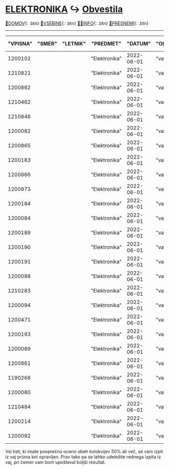 # [ELEKTRONIKA](../index.md) ↪ [Obvestila](./index.md)

[🏡DOMOV](../index.md){: .btn}
[📝VSEBINE](../Vsebine/index.md){: .btn}
[👨‍🎓INFO](../info.md){: .btn}
[💾PRESNEMI](../Presnemi/index.md){: .btn}

---
 
| "VPISNA" | "SMER" | "LETNIK" | "PREDMET"     | "DATUM"    | "OBVEZNOST"  | "TOČKE" | "OCENA [%]" |
|----------|--------|----------|---------------|------------|--------------|---------|-------------|
| 1200102  |        |          | "Elektronika" | 2022-06-01 | "vaje-izpit" |         | 58%         |
| 1210821  |        |          | "Elektronika" | 2022-06-01 | "vaje-izpit" |         | 67%         |
| 1200862  |        |          | "Elektronika" | 2022-06-01 | "vaje-izpit" |         | 38%         |
| 1210462  |        |          | "Elektronika" | 2022-06-01 | "vaje-izpit" |         | 46%         |
| 1210846  |        |          | "Elektronika" | 2022-06-01 | "vaje-izpit" |         | 46%         |
| 1200082  |        |          | "Elektronika" | 2022-06-01 | "vaje-izpit" |         | 50%         |
| 1200865  |        |          | "Elektronika" | 2022-06-01 | "vaje-izpit" |         | 79%         |
| 1200183  |        |          | "Elektronika" | 2022-06-01 | "vaje-izpit" |         | 46%         |
| 1200866  |        |          | "Elektronika" | 2022-06-01 | "vaje-izpit" |         | 71%         |
| 1200873  |        |          | "Elektronika" | 2022-06-01 | "vaje-izpit" |         | 13%         |
| 1200184  |        |          | "Elektronika" | 2022-06-01 | "vaje-izpit" |         | 42%         |
| 1200084  |        |          | "Elektronika" | 2022-06-01 | "vaje-izpit" |         | 21%         |
| 1200189  |        |          | "Elektronika" | 2022-06-01 | "vaje-izpit" |         | 58%         |
| 1200190  |        |          | "Elektronika" | 2022-06-01 | "vaje-izpit" |         | 63%         |
| 1200191  |        |          | "Elektronika" | 2022-06-01 | "vaje-izpit" |         | 50%         |
| 1200088  |        |          | "Elektronika" | 2022-06-01 | "vaje-izpit" |         | 71%         |
| 1210283  |        |          | "Elektronika" | 2022-06-01 | "vaje-izpit" |         | 50%         |
| 1200094  |        |          | "Elektronika" | 2022-06-01 | "vaje-izpit" |         | 71%         |
| 1200471  |        |          | "Elektronika" | 2022-06-01 | "vaje-izpit" |         | 58%         |
| 1200193  |        |          | "Elektronika" | 2022-06-01 | "vaje-izpit" |         | 29%         |
| 1200089  |        |          | "Elektronika" | 2022-06-01 | "vaje-izpit" |         | 58%         |
| 1200861  |        |          | "Elektronika" | 2022-06-01 | "vaje-izpit" |         | 63%         |
| 1190268  |        |          | "Elektronika" | 2022-06-01 | "vaje-izpit" |         | 25%         |
| 1200080  |        |          | "Elektronika" | 2022-06-01 | "vaje-izpit" |         | 54%         |
| 1210484  |        |          | "Elektronika" | 2022-06-01 | "vaje-izpit" |         | 38%         |
| 1200214  |        |          | "Elektronika" | 2022-06-01 | "vaje-izpit" |         | 21%         |
| 1200092  |        |          | "Elektronika" | 2022-06-01 | "vaje-izpit" |         | 58%         |

Vsi tisti, ki imate povprečno oceno obeh kolokvijev 50% ali več, se vam izpit iz vaj prizna kot opravljen. Prav tako pa se lahko udeležite rednega izpita iz vaj, pri čemer vam bom upošteval boljši rezultat.

